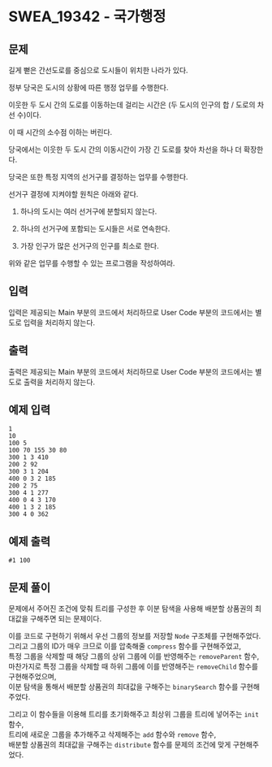# SWEA_19342 - 국가행정

## 문제

길게 뻗은 간선도로를 중심으로 도시들이 위치한 나라가 있다.

정부 당국은 도시의 상황에 따른 행정 업무를 수행한다.

이웃한 두 도시 간의 도로를 이동하는데 걸리는 시간은 (두 도시의 인구의 합 / 도로의 차선 수)이다.

이 때 시간의 소수점 이하는 버린다.

당국에서는 이웃한 두 도시 간의 이동시간이 가장 긴 도로를 찾아 차선을 하나 더 확장한다.

당국은 또한 특정 지역의 선거구를 결정하는 업무를 수행한다.

선거구 결정에 지켜야할 원칙은 아래와 같다.

1.  하나의 도시는 여러 선거구에 분할되지 않는다.

2.  하나의 선거구에 포함되는 도시들은 서로 연속한다.

3.  가장 인구가 많은 선거구의 인구를 최소로 한다.

위와 같은 업무를 수행할 수 있는 프로그램을 작성하여라.

## 입력

입력은 제공되는 Main 부분의 코드에서 처리하므로 User Code 부분의 코드에서는 별도로 입력을 처리하지 않는다.

## 출력

출력은 제공되는 Main 부분의 코드에서 처리하므로 User Code 부분의 코드에서는 별도로 출력을 처리하지 않는다.

## 예제 입력

```
1
10
100 5
100 70 155 30 80
300 1 3 410
200 2 92
300 3 1 204
400 0 3 2 185
200 2 75
300 4 1 277
400 0 4 3 170
400 1 3 2 185
300 4 0 362
```

## 예제 출력

```
#1 100
```

## 문제 풀이

문제에서 주어진 조건에 맞춰 트리를 구성한 후 이분 탐색을 사용해 배분할 상품권의 최대값을 구해주면 되는 문제이다.

이를 코드로 구현하기 위해서 우선 그룹의 정보를 저장할 `Node` 구조체를 구현해주었다.  
그리고 그룹의 ID가 매우 크므로 이를 압축해줄 `compress` 함수를 구현해주었고,  
특정 그룹을 삭제할 때 해당 그룹의 상위 그룹에 이를 반영해주는 `removeParent` 함수,  
마찬가지로 특정 그룹을 삭제할 때 하위 그룹에 이를 반영해주는 `removeChild` 함수를 구현해주었으며,  
이분 탐색을 통해서 배분할 상품권의 최대값을 구해주는 `binarySearch` 함수를 구현해주었다.

그리고 이 함수들을 이용해 트리를 초기화해주고 최상위 그룹을 트리에 넣어주는 `init` 함수,  
트리에 새로운 그룹을 추가해주고 삭제해주는 `add` 함수와 `remove` 함수,  
배분할 상품권의 최대값을 구해주는 `distribute` 함수를 문제의 조건에 맞게 구현해주었다.
